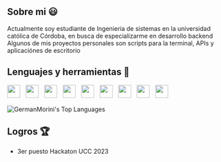 ## Sobre mi 😃

Actualmente soy estudiante de Ingenieria de sistemas en la universidad católica de Córdoba, en busca de especializarme en desarrollo backend
Algunos de mis proyectos personales son scripts para la terminal, APIs y aplicaciónes de escritorio

## Lenguajes y herramientas 🧰

<img align="left" style="padding-right:10px" width="30px" src="https://devicon-website.vercel.app/api/java/original.svg"></img>
<img align="left" style="padding-right:10px" width="30px" src="https://devicon-website.vercel.app/api/go/original-wordmark.svg"></img>
<img align="left" style="padding-right:10px" width="30px" src="https://devicon-website.vercel.app/api/html5/original.svg"></img>
<img align="left" style="padding-right:10px" width="30px" src="https://devicon-website.vercel.app/api/css3/original.svg"></img>
<img align="left" style="padding-right:10px" width="30px" src="https://devicon-website.vercel.app/api/javascript/original.svg"></img>
<img align="left" style="padding-right:10px" width="30px" src="https://devicon-website.vercel.app/api/bash/original.svg"></img>
<img align="left" style="padding-right:10px" width="30px" src="https://devicon-website.vercel.app/api/mysql/original-wordmark.svg"></img>
<img align="left" style="padding-right:10px" width="30px" src="https://devicon-website.vercel.app/api/linux/original.svg"></img>
<img align="left" style="padding-right:10px" width="30px" src="https://devicon-website.vercel.app/api/docker/original-wordmark.svg"></img>
<br>
<br>

![GermanMorini's Top Languages](https://github-readme-stats.vercel.app/api/top-langs/?username=GermanMorini&theme=dark&show_icons=true&hide_border=true&layout=compact)

## Logros 🏆

- 3er puesto Hackaton UCC 2023

<!--
**GermanMorini/GermanMorini** is a ✨ _special_ ✨ repository because its `README.md` (this file) appears on your GitHub profile.

Here are some ideas to get you started:

- 🔭 I’m currently working on ...
- 🌱 I’m currently learning ...
- 👯 I’m looking to collaborate on ...
- 🤔 I’m looking for help with ...
- 💬 Ask me about ...
- 📫 How to reach me: ...
- 😄 Pronouns: ...
- ⚡ Fun fact: ...
-->
